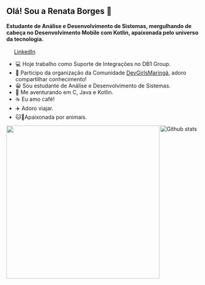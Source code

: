 ## Olá! Sou a Renata Borges 👋

**Estudante de Análise e Desenvolvimento de  Sistemas, mergulhando de cabeça no Desenvolvimento Mobile com Kotlin, apaixonada pelo universo da tecnologia.**  

<a href="https://www.linkedin.com/in/renata-francis-borges-b6b056158"><img src="https://github.com/seu_usuário/seu_usuário/linkedin.png" width="16"></img></a> [LinkedIn](https://www.linkedin.com/in/seu_usuário)   

* :computer:  Hoje trabalho como Suporte de Integrações no DB1 Group.
* 🙏  Participo da organização da Comunidade [DevGirlsMaringá](https://www.instagram.com/devgirlsmaringa/), adoro compartilhar conhecimento!
* 😀  Sou estudante de Análise e Desenvolvimento de Sistemas. 
* :rocket: Me aventurando em C, Java e Kotlin.
* :coffee: Eu amo café!
* :airplane: Adoro viajar.
* :cat::dog:Apaixonada por animais.


![Github stats](https://github-readme-stats.vercel.app/api?username=renatafborges&theme=radical&count_private=true&show_icons=true)
<img width="400px" align="left" src="https://github-readme-stats.vercel.app/api/top-langs/?username=renatafborges&hide=html&layout=compact&theme=buefy" />

